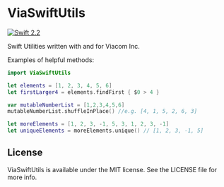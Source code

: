 # ViaSwiftUtils

[![Swift 2.2](https://img.shields.io/badge/Swift-2.2-orange.svg?style=flat)](https://swift.org/)

Swift Utilities written with and for Viacom Inc.

Examples of helpful methods:

```swift
import ViaSwiftUtils

let elements = [1, 2, 3, 4, 5, 6]
let firstLarger4 = elements.findFirst { $0 > 4 }

var mutableNumberList = [1,2,3,4,5,6]
mutableNumberList.shuffleInPlace() //e.g. [4, 1, 5, 2, 6, 3]

let moreElements = [1, 2, 3, -1, 5, 3, 1, 2, 3, -1]
let uniqueElements = moreElements.unique() // [1, 2, 3, -1, 5]

```


## License

ViaSwiftUtils is available under the MIT license. See the LICENSE file for more info.
